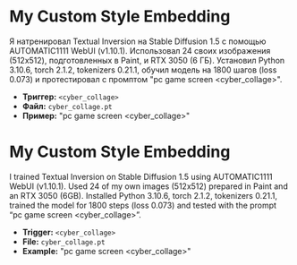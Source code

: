 # My Custom Style Embedding
Я натренировал Textual Inversion на Stable Diffusion 1.5 с помощью AUTOMATIC1111 WebUI (v1.10.1). Использовал 24 своих изображения (512x512), подготовленных в Paint, и RTX 3050 (6 ГБ).
Установил Python 3.10.6, torch 2.1.2, tokenizers 0.21.1, обучил модель на 1800 шагов (loss 0.073) и протестировал с промптом "pc game screen <cyber_collage>".

- **Триггер:** `<cyber_collage>`
- **Файл:** `cyber_collage.pt`
- **Пример:** "pc game screen <cyber_collage>"


# My Custom Style Embedding
I trained Textual Inversion on Stable Diffusion 1.5 using AUTOMATIC1111 WebUI (v1.10.1). Used 24 of my own images (512x512) prepared in Paint and an RTX 3050 (6GB). 
Installed Python 3.10.6, torch 2.1.2, tokenizers 0.21.1, trained the model for 1800 steps (loss 0.073) and tested with the prompt “pc game screen <cyber_collage>”.

- **Trigger:** `<cyber_collage>`
- **File:** `cyber_collage.pt`
- **Example:** "pc game screen <cyber_collage>"
